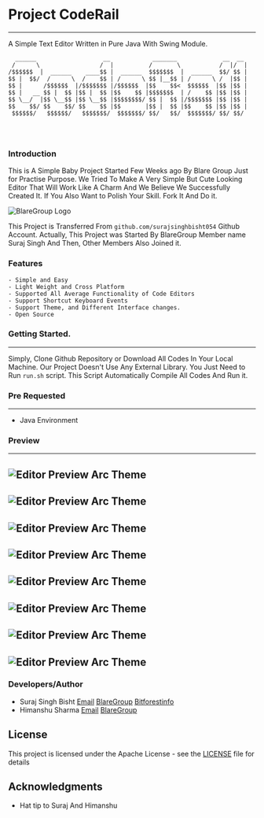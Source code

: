# Project CodeRail
---
A Simple Text Editor Written in Pure Java With Swing Module.

```
  ______                   __            _______             __  __ 
 /      \                 /  |          /       \           /  |/  |
/$$$$$$  |  ______    ____$$ |  ______  $$$$$$$  |  ______  $$/ $$ |
$$ |  $$/  /      \  /    $$ | /      \ $$ |__$$ | /      \ /  |$$ |
$$ |      /$$$$$$  |/$$$$$$$ |/$$$$$$  |$$    $$<  $$$$$$  |$$ |$$ |
$$ |   __ $$ |  $$ |$$ |  $$ |$$    $$ |$$$$$$$  | /    $$ |$$ |$$ |
$$ \__/  |$$ \__$$ |$$ \__$$ |$$$$$$$$/ $$ |  $$ |/$$$$$$$ |$$ |$$ |
$$    $$/ $$    $$/ $$    $$ |$$       |$$ |  $$ |$$    $$ |$$ |$$ |
 $$$$$$/   $$$$$$/   $$$$$$$/  $$$$$$$/ $$/   $$/  $$$$$$$/ $$/ $$/ 
                                                                    
                                                                    
                                                                    
```

### Introduction
This is A Simple Baby Project Started Few Weeks ago By Blare Group Just for Practise Purpose. We Tried To Make A Very Simple But Cute Looking Editor That Will Work Like A Charm And We Believe We Successfully Created It. If You Also Want to Polish Your Skill. Fork It And Do it.

![BlareGroup Logo](docs/img/cover_photo.png "BlareGroup")

This Project is Transferred From `github.com/surajsinghbisht054` Github Account. Actually, This Project was Started By BlareGroup Member name Suraj Singh And Then, Other Members Also Joined it.

### Features
	- Simple and Easy
	- Light Weight and Cross Platform
	- Supported All Average Functionality of Code Editors
	- Support Shortcut Keyboard Events
	- Support Theme, and Different Interface changes.
	- Open Source

### Getting Started.
---
Simply, Clone Github Repository or Download All Codes In Your Local Machine. Our Project Doesn't Use Any External Library. 
You Just Need to Run `run.sh` script.
This Script Automatically Compile All Codes And Run it.


### Pre Requested
---
- Java Environment


### Preview
---
![Editor Preview Arc Theme ](docs/img/1.png "Default Theme")
---
![Editor Preview Arc Theme ](docs/img/2.png "Light Theme")
---
![Editor Preview Arc Theme ](docs/img/3.png "Cool Theme")
---
![Editor Preview Arc Theme ](docs/img/4.png "Vim Theme")
---
![Editor Preview Arc Theme ](docs/img/5.png "Ocean Theme")
---
![Editor Preview Arc Theme ](docs/img/6.png "Arc Theme")
---
![Editor Preview Arc Theme ](docs/img/7.png "Mac Theme")
---
![Editor Preview Arc Theme ](docs/img/8.png "Pro Theme")
---

### Developers/Author
- Suraj Singh Bisht [Email](surajsinghbisht054@gmail.com) [BlareGroup](www.blaregroup.com)  [Bitforestinfo](www.bitforestinfo.com)
- Himanshu Sharma [Email](himanshusharma2972@gmail.com) [BlareGroup](www.blaregroup.com)


## License

This project is licensed under the Apache License - see the [LICENSE](LICENSE) file for details

## Acknowledgments

* Hat tip to Suraj And Himanshu
